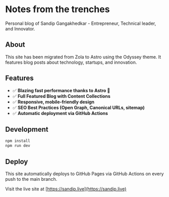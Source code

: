 # Notes from the trenches

Personal blog of Sandip Gangakhedkar - Entrepreneur, Technical leader, and Innovator.

## About

This site has been migrated from Zola to Astro using the Odyssey theme. It features blog posts about technology, startups, and innovation.

## Features

- ✅ **Blazing fast performance thanks to Astro 🚀**
- ✅ **Full Featured Blog with Content Collections**
- ✅ **Responsive, mobile-friendly design**
- ✅ **SEO Best Practices (Open Graph, Canonical URLs, sitemap)**
- ✅ **Automatic deployment via GitHub Actions**

## Development

```bash
npm install
npm run dev
```

## Deploy

This site automatically deploys to GitHub Pages via GitHub Actions on every push to the main branch.

Visit the live site at [https://sandip.live](https://sandip.live)
